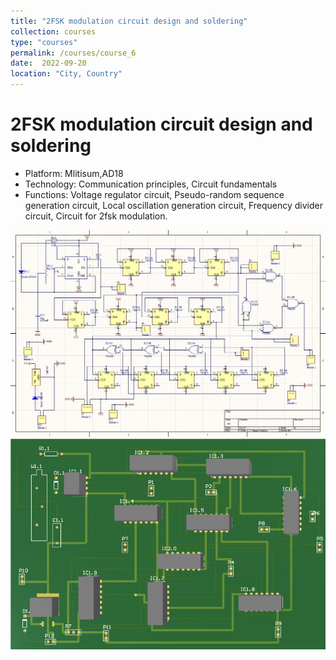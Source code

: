 ```yaml
---
title: "2FSK modulation circuit design and soldering"
collection: courses
type: "courses"
permalink: /courses/course_6
date:  2022-09-20
location: "City, Country"
---
```


2FSK modulation circuit design and soldering
======
* Platform: Mlitisum,AD18
* Technology: Communication principles, Circuit fundamentals
* Functions: Voltage regulator circuit, Pseudo-random sequence generation circuit, Local oscillation generation circuit, Frequency divider circuit, Circuit for 2fsk   modulation.
<img src='/images/fsk_1.png'>
<img src='/images/fsk_2.png'>
